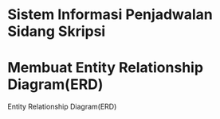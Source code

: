 # Sistem Informasi Penjadwalan Sidang Skripsi
# Membuat Entity Relationship Diagram(ERD)
Entity Relationship Diagram(ERD) 
